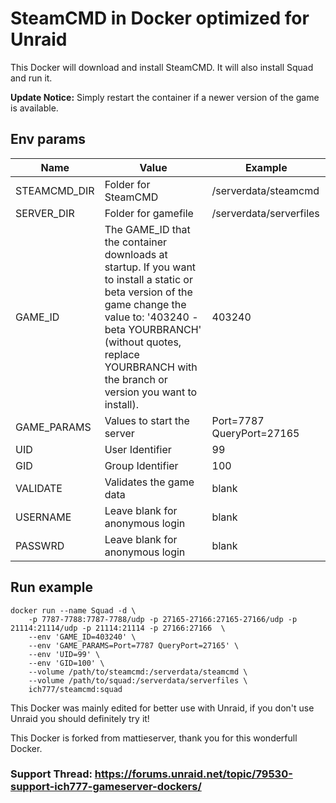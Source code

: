# SteamCMD in Docker optimized for Unraid
This Docker will download and install SteamCMD. It will also install Squad and run it.

**Update Notice:** Simply restart the container if a newer version of the game is available.

## Env params
| Name | Value | Example |
| --- | --- | --- |
| STEAMCMD_DIR | Folder for SteamCMD | /serverdata/steamcmd |
| SERVER_DIR | Folder for gamefile | /serverdata/serverfiles |
| GAME_ID | The GAME_ID that the container downloads at startup. If you want to install a static or beta version of the game change the value to: '403240 -beta YOURBRANCH' (without quotes, replace YOURBRANCH with the branch or version you want to install). | 403240 |
| GAME_PARAMS | Values to start the server | Port=7787 QueryPort=27165 |
| UID | User Identifier | 99 |
| GID | Group Identifier | 100 |
| VALIDATE | Validates the game data | blank |
| USERNAME | Leave blank for anonymous login | blank |
| PASSWRD | Leave blank for anonymous login | blank |

## Run example
```
docker run --name Squad -d \
	-p 7787-7788:7787-7788/udp -p 27165-27166:27165-27166/udp -p 21114:21114/udp -p 21114:21114 -p 27166:27166  \
	--env 'GAME_ID=403240' \
	--env 'GAME_PARAMS=Port=7787 QueryPort=27165' \
	--env 'UID=99' \
	--env 'GID=100' \
	--volume /path/to/steamcmd:/serverdata/steamcmd \
	--volume /path/to/squad:/serverdata/serverfiles \
	ich777/steamcmd:squad
```

This Docker was mainly edited for better use with Unraid, if you don't use Unraid you should definitely try it!

This Docker is forked from mattieserver, thank you for this wonderfull Docker.

### Support Thread: https://forums.unraid.net/topic/79530-support-ich777-gameserver-dockers/
